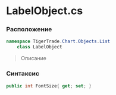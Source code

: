 
# LabelObject.cs
### Расположение
```csharp
namespace TigerTrade.Chart.Objects.List  
    class LabelObject
```

> Описание

### Синтаксис
```csharp
public int FontSize{ get; set; }
```
